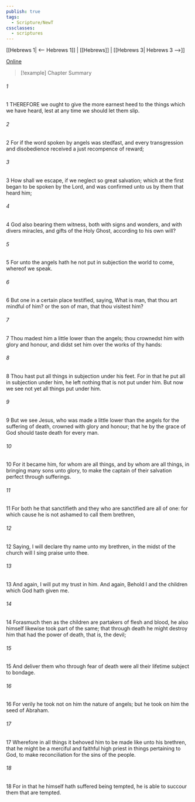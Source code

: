 ```yaml
---
publish: true
tags:
  - Scripture/NewT
cssclasses:
  - scriptures
---
```

[[Hebrews 1| <-- Hebrews 1]] | [[Hebrews]] | [[Hebrews 3| Hebrews 3 -->]]

[Online](https://churchofjesuschrist.org/study/scriptures/nt/heb/2?lang=eng)

>[!example] Chapter Summary
>
###### 1
1 THEREFORE we ought to give the more earnest heed to the things which we have heard, lest at any time we should let them slip.
###### 2
2 For if the word spoken by angels was stedfast, and every transgression and disobedience received a just recompence of reward;
###### 3
3 How shall we escape, if we neglect so great salvation; which at the first began to be spoken by the Lord, and was confirmed unto us by them that heard him;
###### 4
4 God also bearing them witness, both with signs and wonders, and with divers miracles, and gifts of the Holy Ghost, according to his own will?
###### 5
5 For unto the angels hath he not put in subjection the world to come, whereof we speak.
###### 6
6 But one in a certain place testified, saying, What is man, that thou art mindful of him? or the son of man, that thou visitest him?
###### 7
7 Thou madest him a little lower than the angels; thou crownedst him with glory and honour, and didst set him over the works of thy hands:
###### 8
8 Thou hast put all things in subjection under his feet. For in that he put all in subjection under him, he left nothing that is not put under him. But now we see not yet all things put under him.
###### 9
9 But we see Jesus, who was made a little lower than the angels for the suffering of death, crowned with glory and honour; that he by the grace of God should taste death for every man.
###### 10
10 For it became him, for whom are all things, and by whom are all things, in bringing many sons unto glory, to make the captain of their salvation perfect through sufferings.
###### 11
11 For both he that sanctifieth and they who are sanctified are all of one: for which cause he is not ashamed to call them brethren,
###### 12
12 Saying, I will declare thy name unto my brethren, in the midst of the church will I sing praise unto thee.
###### 13
13 And again, I will put my trust in him. And again, Behold I and the children which God hath given me.
###### 14
14 Forasmuch then as the children are partakers of flesh and blood, he also himself likewise took part of the same; that through death he might destroy him that had the power of death, that is, the devil;
###### 15
15 And deliver them who through fear of death were all their lifetime subject to bondage.
###### 16
16 For verily he took not on him the nature of angels; but he took on him the seed of Abraham.
###### 17
17 Wherefore in all things it behoved him to be made like unto his brethren, that he might be a merciful and faithful high priest in things pertaining to God, to make reconciliation for the sins of the people.
###### 18
18 For in that he himself hath suffered being tempted, he is able to succour them that are tempted.




